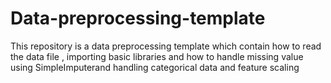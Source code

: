# Data-preprocessing-template
This repository  is a data preprocessing template  which contain how to read the data file , importing basic libraries and how to handle missing value using SimpleImputerand handling categorical data and feature scaling 
